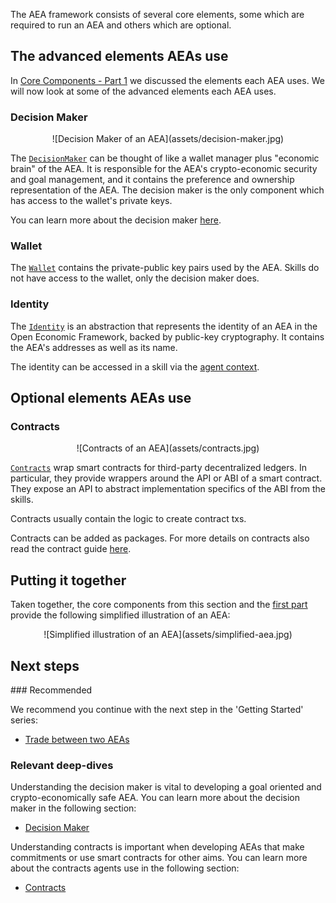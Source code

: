 The AEA framework consists of several core elements, some which are required to run an AEA and others which are optional.

## The advanced elements AEAs use

In <a href="../core-components-1">Core Components - Part 1</a> we discussed the elements each AEA uses. We will now look at some of the advanced elements each AEA uses.

### Decision Maker

<center>![Decision Maker of an AEA](assets/decision-maker.jpg)</center>

The <a href="../api/decision_maker/base#decisionmaker-objects">`DecisionMaker`</a> can be thought of like a wallet manager plus "economic brain" of the AEA. It is responsible for the AEA's crypto-economic security and goal management, and it contains the preference and ownership representation of the AEA. The decision maker is the only component which has access to the wallet's private keys.

You can learn more about the decision maker <a href="../decision-maker">here</a>.

### Wallet

The <a href="../api/crypto/wallet#wallet-objects">`Wallet`</a> contains the private-public key pairs used by the AEA. Skills do not have access to the wallet, only the decision maker does.

### Identity

The <a href="../api/identity/base#identity-objects">`Identity`</a> is an abstraction that represents the identity of an AEA in the Open Economic Framework, backed by public-key cryptography. It contains the AEA's addresses as well as its name.

The identity can be accessed in a skill via the <a href="../api/context/base#agentcontext-objects">agent context</a>.

## Optional elements AEAs use

### Contracts

<center>![Contracts of an AEA](assets/contracts.jpg)</center>

<a href="../api/contracts/base#contract-objects">`Contracts`</a> wrap smart contracts for third-party decentralized ledgers. In particular, they provide wrappers around the API or ABI of a smart contract. They expose an API to abstract implementation specifics of the ABI from the skills.

Contracts usually contain the logic to create contract txs.

Contracts can be added as packages. For more details on contracts also read the contract guide <a href="../contract">here</a>.

## Putting it together

Taken together, the core components from this section and the <a href="../core-components-1">first part</a> provide the following simplified illustration of an AEA:

<center>![Simplified illustration of an AEA](assets/simplified-aea.jpg)</center>

## Next steps

### Recommended

We recommend you continue with the next step in the 'Getting Started' series:

- <a href="../thermometer-skills-step-by-step/">Trade between two AEAs</a>

### Relevant deep-dives

Understanding the decision maker is vital to developing a goal oriented and crypto-economically safe AEA. You can learn more about the decision maker in the following section:

- <a href="../decision-maker">Decision Maker</a>


Understanding contracts is important when developing AEAs that make commitments or use smart contracts for other aims. You can learn more about the contracts agents use in the following section:

- <a href="../contract">Contracts</a>


<br />

